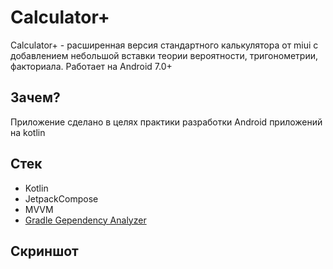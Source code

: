 # Calculator+
Calculator+ - расширенная версия стандартного калькулятора от miui с добавлением небольшой вставки теории вероятности, тригонометрии, факториала.
Работает на Android 7.0+
## Зачем?
Приложение сделано в целях практики разработки Android приложений на kotlin 
## Стек
- Kotlin
- JetpackCompose
- MVVM
- [Gradle Gependency Analyzer](https://github.com/autonomousapps/dependency-analysis-gradle-plugin)
## Скриншот
